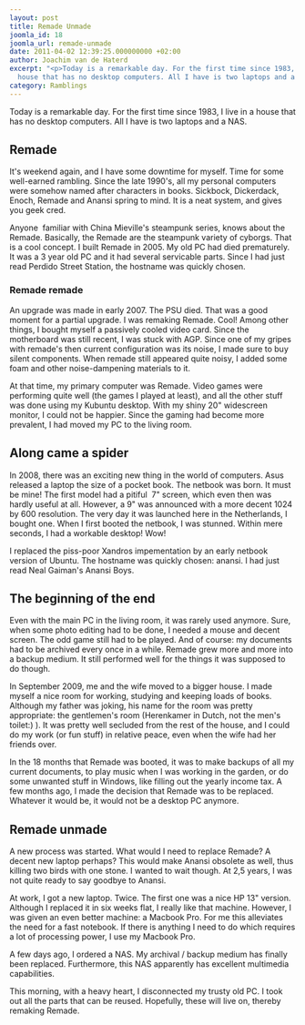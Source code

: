 ```yaml
---
layout: post
title: Remade Unmade
joomla_id: 18
joomla_url: remade-unmade
date: 2011-04-02 12:39:25.000000000 +02:00
author: Joachim van de Haterd
excerpt: "<p>Today is a remarkable day. For the first time since 1983, I live in a
  house that has no desktop computers. All I have is two laptops and a NAS.</p>"
category: Ramblings
---
```

<p>Today is a remarkable day. For the first time since 1983, I live in a house that has no desktop computers. All I have is two laptops and a NAS.</p>

<h2>Remade</h2>
<p>It's weekend again, and I have some downtime for myself. Time for some well-earned rambling. Since the late 1990's, all my personal computers were somehow named after characters in books. Sickbock, Dickerdack, Enoch, Remade and Anansi spring to mind. It is a neat system, and gives you geek cred.</p>
<p>Anyone &nbsp;familiar with China Mieville's steampunk series, knows about the Remade. Basically, the Remade are the steampunk variety of cyborgs. That is a cool concept. I built Remade in 2005. My old PC had died prematurely. It was a 3 year old PC and it had several servicable parts. Since I had just read Perdido Street Station, the hostname was quickly chosen.</p>
<h3>Remade remade&nbsp;</h3>
<p>An upgrade was made in early 2007. The PSU died. That was a good moment for a partial upgrade. I was remaking Remade. Cool! Among other things, I bought myself a passively cooled video card. Since the motherboard was still recent, I was stuck with AGP. Since one of my gripes with remade's then current configuration was its noise, I made sure to buy silent components. When remade still appeared quite noisy, I added some foam and other noise-dampening materials to it.</p>
<p>At that time, my primary computer was Remade. Video games were performing quite well (the games I played at least), and all the other stuff was done using my Kubuntu desktop. With my shiny 20" widescreen monitor, I could not be happier. Since the gaming had become more prevalent, I had moved my PC to the living room.</p>
<h2>Along came a spider</h2>
<p>In 2008, there was an exciting new thing in the world of computers. Asus released a laptop the size of a pocket book. The netbook was born. It must be mine! The first model had a pitiful &nbsp;7" screen, which even then was hardly useful at all. However, a 9" was announced with a more decent 1024 by 600 resolution. The very day it was launched here in the Netherlands, I bought one. When I first booted the netbook, I was stunned. Within mere seconds, I had a workable desktop! Wow!</p>
<p>I replaced the piss-poor Xandros impementation by an early netbook version of Ubuntu. The hostname was quickly chosen: anansi. I had just read Neal Gaiman's Anansi Boys.</p>
<h2>The beginning of the end&nbsp;</h2>
<p>Even with the main PC in the living room, it was rarely used anymore. Sure, when some photo editing had to be done, I needed a mouse and decent screen. The odd game still had to be played. And of course: my documents had to be archived every once in a while. Remade grew more and more into a backup medium. It still performed well for the things it was supposed to do though.</p>
<p>In September 2009, me and the wife moved to a bigger house. I made myself a nice room for working, studying and keeping loads of books. Although my father was joking, his name for the room was pretty appropriate: the gentlemen's room (Herenkamer in Dutch, not the men's toilet:) ). It was pretty well secluded from the rest of the house, and I could do my work (or fun stuff) in relative peace, even when the wife had her friends over.</p>
<p>In the 18 months that Remade was booted, it was to make backups of all my current documents, to play music when I was working in the garden, or do some unwanted stuff in Windows, like filling out the yearly income tax. A few months ago, I made the decision that Remade was to be replaced. Whatever it would be, it would not be a desktop PC anymore.</p>
<h2>Remade unmade</h2>
<p>A new process was started. What would I need to replace Remade? A decent new laptop perhaps? This would make Anansi obsolete as well, thus killing two birds with one stone. I wanted to wait though. At 2,5 years, I was not quite ready to say goodbye to Anansi.</p>
<p>At work, I got a new laptop. Twice. The first one was a nice HP 13" version. Although I replaced it in six weeks flat, I really like that machine. However, I was given an even better machine: a Macbook Pro. For me this alleviates the need for a fast notebook. If there is anything I need to do which requires a lot of processing power, I use my Macbook Pro.</p>
<p>A few days ago, I ordered a NAS. My archival / backup medium has finally been replaced. Furthermore, this NAS apparently has excellent multimedia capabilities.</p>
<p>This morning, with a heavy heart, I disconnected my trusty old PC. I took out all the parts that can be reused. Hopefully, these will live on, thereby remaking Remade.</p>
